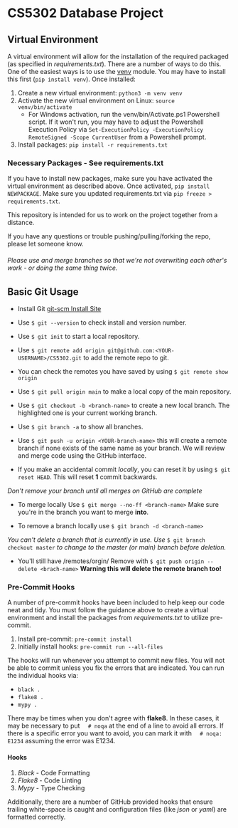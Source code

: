 # CS5302 Database Project

## Virtual Environment
A virtual environment will allow for the installation of the required packaged (as specified in *requirements.txt*). There are a number of ways to do this.  One of the easiest ways is to use the [venv](https://docs.python.org/3/library/venv.html) module.  You may have to install this first (`pip install venv`). Once installed:
1. Create a new virtual environment: `python3 -m venv venv`
1. Activate the new virtual environment on Linux: `source venv/bin/activate`
	* For Windows activation, run the venv/bin/Activate.ps1 Powershell script.  If it won't run, you may have to adjust the Powershell Execution Policy via `Set-ExecutionPolicy -ExecutionPolicy RemoteSigned -Scope CurrentUser` from a Powershell prompt.
1. Install packages: `pip install -r requirements.txt`

### Necessary Packages - See requirements.txt
If you have to install new packages, make sure you have activated the virtual environment as described above.  Once activated, `pip install NEWPACKAGE`. Make sure you updated requirements.txt via `pip freeze > requirements.txt`.

This repository is intended for us to work on the project together from a distance.

If you have any questions or trouble pushing/pulling/forking the repo, please let someone know.

###### Please use and merge branches so that we're not overwriting each other's work - or doing the same thing twice.

## Basic Git Usage

- Install Git [git-scm Install Site](https://git-scm.com/book/en/v2/Getting-Started-Installing-Git)

- Use `$ git --version` to check install and version number.

- Use `$ git init` to start a local repository.

- Use `$ git remote add origin git@github.com:<YOUR-USERNAME>/CS5302.git` to add the remote repo to git.

- You can check the remotes you have saved by using `$ git remote show origin`

- Use `$ git pull origin main` to make a local copy of the main repository.

- Use `$ git checkout -b <branch-name>` to create a new local branch. The highlighted one is your current working branch.

- Use `$ git branch -a` to show all branches.

- Use `$ git push -u origin <YOUR-branch-name>` this will create a remote branch if none exists of the same name as your branch. We will review and merge code using the GitHub interface.

- If you make an accidental commit *locally*, you can reset it by using `$ git reset HEAD`. This will reset **1** commit backwards.

*Don't remove your branch until all merges on GitHub are complete*

- To merge locally Use `$ git merge --no-ff <branch-name>` Make sure you're in the branch you want to merge **into**.

- To remove a branch locally use `$ git branch -d <branch-name>`

*You can't delete a branch that is currently in use. Use* `$ git branch checkout master` *to change to the master (or main) branch before deletion.*

- You'll still have /remotes/orgin/<branch-name> Remove with `$ git push origin --delete <brach-name>` **Warning this will delete the remote branch too!**

### Pre-Commit Hooks
A number of pre-commit hooks have been included to help keep our code neat and tidy. You must follow the guidance above to create a virtual environment and install the packages from *requirements.txt* to utilize pre-commit.

1. Install pre-commit: `pre-commit install`
1. Initially install hooks: `pre-commit run --all-files`

The hooks will run whenever you attempt to commit new files. You will not be able to commit unless you fix the errors that are indicated. You can run the individual hooks via:

* `black .`
* `flake8 .`
* `mypy .`

There may be times when you don't agree with **flake8**.  In these cases, it may be necessary to put `  # noqa` at the end of a line to avoid all errors.  If there is a specific error you want to avoid, you can mark it with `  # noqa: E1234` assuming the error was E1234.

#### Hooks
1. *Black* - Code Formatting
1. *Flake8* - Code Linting
1. *Mypy* - Type Checking

Additionally, there are a number of GitHub provided hooks that ensure trailing white-space is caught and configuration files (like *json* or *yaml*) are formatted correctly.
